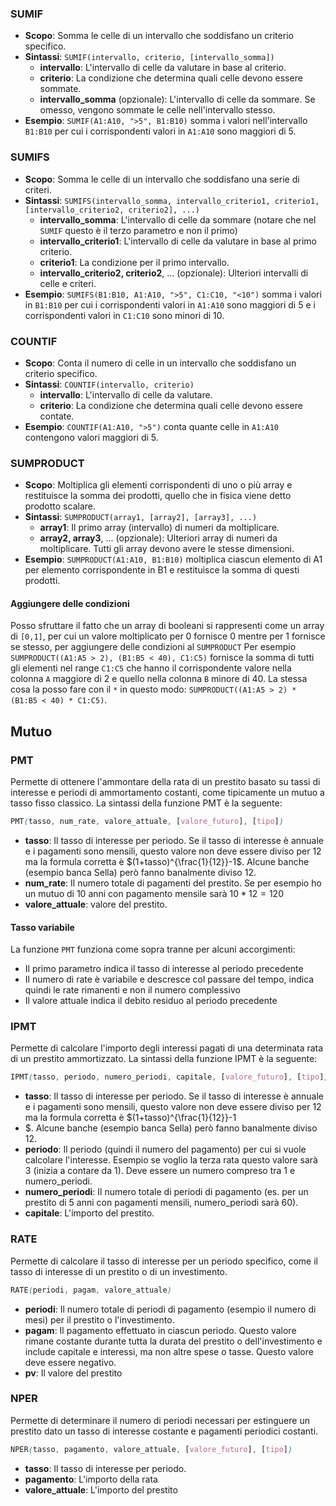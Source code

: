 ### SUMIF

- **Scopo**: Somma le celle di un intervallo che soddisfano un criterio specifico.
- **Sintassi**: `SUMIF(intervallo, criterio, [intervallo_somma])`
    - **intervallo**: L'intervallo di celle da valutare in base al criterio.
    - **criterio**: La condizione che determina quali celle devono essere sommate.
    - **intervallo_somma** (opzionale): L'intervallo di celle da sommare. Se omesso, vengono sommate le celle nell'intervallo stesso.
- **Esempio**: `SUMIF(A1:A10, ">5", B1:B10)` somma i valori nell'intervallo `B1:B10`
    per cui i corrispondenti valori in `A1:A10`  sono maggiori di 5.
### SUMIFS

- **Scopo**: Somma le celle di un intervallo che soddisfano una serie di criteri.
- **Sintassi**: `SUMIFS(intervallo_somma, intervallo_criterio1, criterio1, [intervallo_criterio2, criterio2], ...)`
    - **intervallo_somma**: L'intervallo di celle da sommare (notare che nel `SUMIF` questo è il terzo parametro e non il primo)
    - **intervallo_criterio1**: L'intervallo di celle da valutare in base al primo criterio.
    - **criterio1**: La condizione per il primo intervallo.
    - **intervallo_criterio2, criterio2**, ... (opzionale): Ulteriori intervalli di celle e criteri.
- **Esempio**: `SUMIFS(B1:B10, A1:A10, ">5", C1:C10, "<10")` somma i valori in `B1:B10`  per cui i corrispondenti valori in `A1:A10` sono maggiori di 5 e i corrispondenti valori in `C1:C10` sono minori di 10.

### COUNTIF

- **Scopo**: Conta il numero di celle in un intervallo che soddisfano un criterio specifico.
- **Sintassi**: `COUNTIF(intervallo, criterio)`
    - **intervallo**: L'intervallo di celle da valutare.
    - **criterio**: La condizione che determina quali celle devono essere contate.
- **Esempio**: `COUNTIF(A1:A10, ">5")` conta quante celle in `A1:A10` contengono valori maggiori di 5.

### SUMPRODUCT

- **Scopo**: Moltiplica gli elementi corrispondenti di uno o più array e restituisce la somma dei prodotti, quello che in fisica viene detto prodotto scalare.
- **Sintassi**: `SUMPRODUCT(array1, [array2], [array3], ...)`
    - **array1**: Il primo array (intervallo) di numeri da moltiplicare.
    - **array2, array3**, ... (opzionale): Ulteriori array di numeri da moltiplicare. Tutti gli array devono avere le stesse dimensioni.
- **Esempio**: `SUMPRODUCT(A1:A10, B1:B10)` moltiplica ciascun elemento di A1 per elemento corrispondente in B1 e restituisce la somma di questi prodotti.

#### Aggiungere delle condizioni
Posso sfruttare il fatto che un array di booleani si rappresenti come un array di `[0,1]`, per cui un valore moltiplicato per 0 fornisce 0 mentre per 1 fornisce se stesso, per aggiungere delle condizioni al `SUMPRODUCT`
Per esempio `SUMPRODUCT((A1:A5 > 2), (B1:B5 < 40), C1:C5)` fornisce la somma di tutti gli elementi nel range `C1:C5` che hanno il corrispondente valore nella colonna `A` maggiore di 2 e quello nella colonna `B` minore di 40.
La stessa cosa la posso fare con il `*` in questo modo: `SUMPRODUCT((A1:A5 > 2) * (B1:B5 < 40) * C1:C5)`.

## Mutuo

### PMT

Permette di ottenere l'ammontare della rata di un prestito basato su tassi di interesse e periodi di ammortamento costanti, come tipicamente un mutuo a tasso fisso classico.
La sintassi della funzione PMT è la seguente:
```css
PMT(tasso, num_rate, valore_attuale, [valore_futuro], [tipo])
```
- **tasso**: Il tasso di interesse per periodo. Se il tasso di interesse è annuale e i pagamenti sono mensili, questo valore non deve essere diviso per 12 ma la formula corretta è $(1+tasso)^{\frac{1}{12}}-1$. Alcune banche (esempio banca Sella) però fanno banalmente diviso 12.
- **num_rate**: Il numero totale di pagamenti del prestito. Se per esempio ho un mutuo di 10 anni con pagamento mensile sarà $10*12 = 120$
- **valore_attuale**: valore del prestito.

#### Tasso variabile

La funzione `PMT` funziona come sopra tranne per alcuni accorgimenti:
* Il primo parametro indica il tasso di interesse al periodo precedente
* Il numero di rate è variabile e descresce col passare del tempo, indica quindi le rate rimanenti e non il numero complessivo
* Il valore attuale indica il debito residuo al periodo precedente
### IPMT

Permette di calcolare l'importo degli interessi pagati di una determinata rata di un prestito ammortizzato.
La sintassi della funzione IPMT è la seguente:
```css
IPMT(tasso, periodo, numero_periodi, capitale, [valore_futuro], [tipo])
```
- **tasso**: Il tasso di interesse per periodo.  Se il tasso di interesse è annuale e i pagamenti sono mensili, questo valore non deve essere diviso per 12 ma la formula corretta è $(1+tasso)^{\frac{1}{12}}-1
- $. Alcune banche (esempio banca Sella) però fanno banalmente diviso 12.
- **periodo**: Il periodo (quindi il numero del pagamento) per cui si vuole calcolare l'interesse. Esempio se voglio la terza rata questo valore sarà 3 (inizia a contare da 1). Deve essere un numero compreso tra 1 e numero_periodi.
- **numero_periodi**: Il numero totale di periodi di pagamento (es. per un prestito di 5 anni con pagamenti mensili, numero_periodi sarà 60).
- **capitale**: L'importo del prestito.

### RATE

Permette di calcolare il tasso di interesse per un periodo specifico, come il tasso di interesse di un prestito o di un investimento.

```css
RATE(periodi, pagam, valore_attuale)
```
- **periodi**: Il numero totale di periodi di pagamento (esempio il numero di mesi) per il prestito o l'investimento.
- **pagam**: Il pagamento effettuato in ciascun periodo. Questo valore rimane costante durante tutta la durata del prestito o dell'investimento e include capitale e interessi, ma non altre spese o tasse. Questo valore deve essere negativo.
- **pv**: Il valore del prestito

### NPER
Permette di determinare il numero di periodi necessari per estinguere un prestito dato un tasso di interesse costante e pagamenti periodici costanti.
```css
NPER(tasso, pagamento, valore_attuale, [valore_futuro], [tipo])
```
- **tasso**: Il tasso di interesse per periodo.
- **pagamento**: L'importo della rata
- **valore_attuale**: L'importo del prestito



